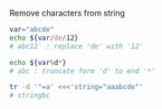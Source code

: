 Remove characters from string
```sh
var="abcde"
echo ${var/de/12}
# abc12` : replace 'de' with '12' 

echo ${var%d*}
# abc : truncate form 'd' to end '*'

tr -d '"=a' <<<'string="aaabcde"'
# stringbc
```
